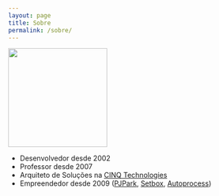 ```yaml
---
layout: page
title: Sobre
permalink: /sobre/
---
```


<img src="https://pbs.twimg.com/profile_images/1021384159732879360/moCrCvkg_400x400.jpg" height="200px">

<br>

- Desenvolvedor desde 2002
- Professor desde 2007
- Arquiteto de Soluções na [CINQ Technologies](https://www.cinq.com.br/)
- Empreendedor desde 2009 ([PJPark](https://pjpark.com.br), [Setbox](https://www.setbox.com.br), [Autoprocess](https://www.autoprocess.com.br))


